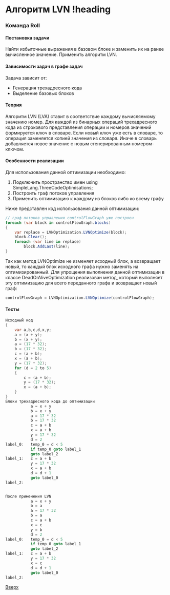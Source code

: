 # Алгоритм LVN !heading

### Команда Roll

#### Постановка задачи
Найти избыточные выражения в базовом блоке и заменить их на ранее вычисленное значение. Применить алгоритм LVN.

#### Зависимости задач в графе задач

Задача зависит от:
* Генерация трехадресного кода
* Выделение базовых блоков

#### Теория
Алгоритм LVN (LVA) ставит в соответствие каждому вычисляемому значению номер. Для каждой из бинарных операций трехадресного кода из строкового представления операции и номеров значений формируется ключ в словаре. Если новый ключ уже есть в словаре, то операция заменяется копией значения из словаря. Иначе в словарь добавляется новое значение с новым сгенерированным номером-ключом.

#### Особенности реализации
Для использования данной оптимизации необходимо:
1. Подключить пространство имен using SimpleLang.ThreeCodeOptimisations;
2. Построить граф потоков управления
3. Применить оптимизацию к каждому из блоков либо ко всему графу

Ниже представлен код использования данной оптимизации:
```csharp
// граф потоков управления controlFlowGraph уже построен
foreach (var block in controlFlowGraph.blocks)
{
	var replace = LVNOptimization.LVNOptimize(block);
	block.Clear();
	foreach (var line in replace)
		block.AddLast(line);
}

```
Так как метод LVNOptimize не изменяет исходный блок, а возвращает новый, то каждый блок исходного графа нужно заменять на оптимизированный. Для упрощения выполнения данной оптимизации в классе DeadOrAliveOptimization реализован метод, который выполняет эту оптимизацию для всего переданного графа и возвращает новый граф:
```csharp
controlFlowGraph = LVNOptimization.LVNOptimize(controlFlowGraph);
```

#### Тесты
``` csharp
Исходный код
{
    var a,b,c,d,x,y;
    a = (x + y);
    b = (x + y);
    a = (17 * 32);
    b = (17 * 32);
    c = (a + b);
    x = (a + b);
    y = (17 * 32);
    for (d = 2 to 5)
    {
        c = (a + b);
        y = (17 * 32);
        x = (a + b);
    }
}
Блоки трехадресного кода до оптимизации
           a = x + y
           b = x + y
           a = 17 * 32
           b = 17 * 32
           c = a + b
           x = a + b
           y = 17 * 32
           d = 2
label_0:   temp_0 = d < 5
           if temp_0 goto label_1
           goto label_2
label_1:   c = a + b
           y = 17 * 32
           x = a + b
           d = d + 1
           goto label_0
label_2:


После применения LVN
           a = x + y
           b = a
           a = 17 * 32
           b = a
           c = a + b
           x = c
           y = b
           d = 2
label_0:   temp_0 = d < 5
           if temp_0 goto label_1
           goto label_2
label_1:   c = a + b
           y = 17 * 32
           x = c
           d = d + 1
           goto label_0
label_2:
```

[Вверх](#содержание)